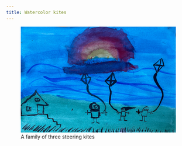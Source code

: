```yaml
---
title: Watercolor kites
---
```

<figure>
<img src="/img/emil-drawing/IMG_6518.jpg" alt="A watercolor picture with with a family of three, each steering kites. Aside is house and the blue sky has a yellow-red-violet sun. All three standing on green grass.">
<figcaption>A family of three steering kites</figcaption>
</figure>
